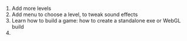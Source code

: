 1. Add more levels
2. Add menu to choose a level, to tweak sound effects
3. Learn how to build a game: how to create a standalone exe or WebGL build
4. 